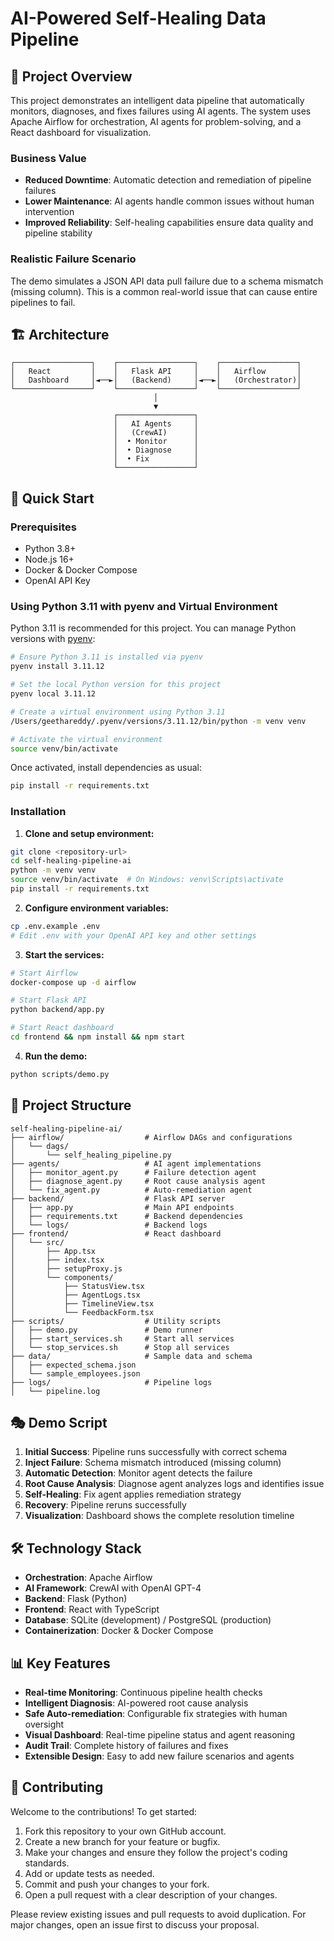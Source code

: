 # AI-Powered Self-Healing Data Pipeline

## 🎯 Project Overview

This project demonstrates an intelligent data pipeline that automatically monitors, diagnoses, and fixes failures using AI agents. The system uses Apache Airflow for orchestration, AI agents for problem-solving, and a React dashboard for visualization.

### Business Value
- **Reduced Downtime**: Automatic detection and remediation of pipeline failures
- **Lower Maintenance**: AI agents handle common issues without human intervention
- **Improved Reliability**: Self-healing capabilities ensure data quality and pipeline stability

### Realistic Failure Scenario
The demo simulates a JSON API data pull failure due to a schema mismatch (missing column). This is a common real-world issue that can cause entire pipelines to fail.

## 🏗️ Architecture

```
┌─────────────────┐    ┌─────────────────┐    ┌─────────────────┐
│   React         │    │   Flask API     │    │   Airflow       │
│   Dashboard     │◄──►│   (Backend)     │◄──►│   (Orchestrator)│
└─────────────────┘    └─────────────────┘    └─────────────────┘
                                │
                                ▼
                       ┌─────────────────┐
                       │   AI Agents     │
                       │   (CrewAI)      │
                       │  • Monitor      │
                       │  • Diagnose     │
                       │  • Fix          │
                       └─────────────────┘
```

## 🚀 Quick Start

### Prerequisites
- Python 3.8+
- Node.js 16+
- Docker & Docker Compose
- OpenAI API Key

### Using Python 3.11 with pyenv and Virtual Environment

Python 3.11 is recommended for this project. You can manage Python versions with [pyenv](https://github.com/pyenv/pyenv):

```bash
# Ensure Python 3.11 is installed via pyenv
pyenv install 3.11.12

# Set the local Python version for this project
pyenv local 3.11.12

# Create a virtual environment using Python 3.11
/Users/geethareddy/.pyenv/versions/3.11.12/bin/python -m venv venv

# Activate the virtual environment
source venv/bin/activate
```

Once activated, install dependencies as usual:

```bash
pip install -r requirements.txt
```

### Installation

1. **Clone and setup environment:**
```bash
git clone <repository-url>
cd self-healing-pipeline-ai
python -m venv venv
source venv/bin/activate  # On Windows: venv\Scripts\activate
pip install -r requirements.txt
```

2. **Configure environment variables:**
```bash
cp .env.example .env
# Edit .env with your OpenAI API key and other settings
```

3. **Start the services:**
```bash
# Start Airflow
docker-compose up -d airflow

# Start Flask API
python backend/app.py

# Start React dashboard
cd frontend && npm install && npm start
```

4. **Run the demo:**
```bash
python scripts/demo.py
```

## 📁 Project Structure

```
self-healing-pipeline-ai/
├── airflow/                  # Airflow DAGs and configurations
│   └── dags/
│       └── self_healing_pipeline.py
├── agents/                   # AI agent implementations
│   ├── monitor_agent.py      # Failure detection agent
│   ├── diagnose_agent.py     # Root cause analysis agent
│   └── fix_agent.py          # Auto-remediation agent
├── backend/                  # Flask API server
│   ├── app.py                # Main API endpoints
│   ├── requirements.txt      # Backend dependencies
│   └── logs/                 # Backend logs
├── frontend/                 # React dashboard
│   └── src/
│       ├── App.tsx
│       ├── index.tsx
│       ├── setupProxy.js
│       └── components/
│           ├── StatusView.tsx
│           ├── AgentLogs.tsx
│           ├── TimelineView.tsx
│           └── FeedbackForm.tsx
├── scripts/                  # Utility scripts
│   ├── demo.py               # Demo runner
│   ├── start_services.sh     # Start all services
│   └── stop_services.sh      # Stop all services
├── data/                     # Sample data and schema
│   ├── expected_schema.json
│   └── sample_employees.json
├── logs/                     # Pipeline logs
│   └── pipeline.log
```

## 🎭 Demo Script

1. **Initial Success**: Pipeline runs successfully with correct schema
2. **Inject Failure**: Schema mismatch introduced (missing column)
3. **Automatic Detection**: Monitor agent detects the failure
4. **Root Cause Analysis**: Diagnose agent analyzes logs and identifies issue
5. **Self-Healing**: Fix agent applies remediation strategy
6. **Recovery**: Pipeline reruns successfully
7. **Visualization**: Dashboard shows the complete resolution timeline

## 🛠️ Technology Stack

- **Orchestration**: Apache Airflow
- **AI Framework**: CrewAI with OpenAI GPT-4
- **Backend**: Flask (Python)
- **Frontend**: React with TypeScript
- **Database**: SQLite (development) / PostgreSQL (production)
- **Containerization**: Docker & Docker Compose

## 📊 Key Features

- **Real-time Monitoring**: Continuous pipeline health checks
- **Intelligent Diagnosis**: AI-powered root cause analysis
- **Safe Auto-remediation**: Configurable fix strategies with human oversight
- **Visual Dashboard**: Real-time pipeline status and agent reasoning
- **Audit Trail**: Complete history of failures and fixes
- **Extensible Design**: Easy to add new failure scenarios and agents

## 🤝 Contributing

Welcome to the contributions! To get started:

1. Fork this repository to your own GitHub account.
2. Create a new branch for your feature or bugfix.
3. Make your changes and ensure they follow the project's coding standards.
4. Add or update tests as needed.
5. Commit and push your changes to your fork.
6. Open a pull request with a clear description of your changes.

Please review existing issues and pull requests to avoid duplication. For major changes, open an issue first to discuss your proposal.
